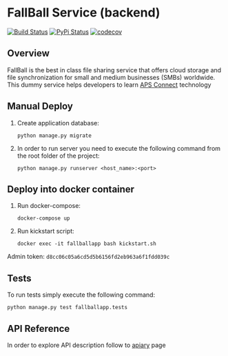 # FallBall Service (backend)
[![Build Status](https://travis-ci.org/ingrammicro/fallball-service.svg?branch=master)](https://travis-ci.org/ingrammicro/fallball-service) [![PyPi Status](https://img.shields.io/pypi/v/fallball.svg)](https://pypi.python.org/pypi/fallball) [![codecov](https://codecov.io/gh/ingrammicro/fallball-service/branch/master/graph/badge.svg)](https://codecov.io/gh/ingrammicro/fallball-service)


## Overview
FallBall is the best in class file sharing service that offers cloud storage and file synchronization for small and medium businesses (SMBs) worldwide.
This dummy service helps developers to learn [APS Connect](http://aps.odin.com) technology 

## Manual Deploy
1. Create application database:
    ```
    python manage.py migrate
    ```
1. In order to run server you need to execute the following command from the root folder of the project:
    ```
    python manage.py runserver <host_name>:<port>
    ```

## Deploy into docker container
1. Run docker-compose:
    ```
    docker-compose up
    ```
1. Run kickstart script:
    ```
    docker exec -it fallballapp bash kickstart.sh
    ```

Admin token:
    ```
    d8cc06c05a6cd5d5b6156fd2eb963a6f1fdd039c
    ```

## Tests
To run tests simply execute the following command:

```
python manage.py test fallballapp.tests
```

## API Reference
In order to explore API description follow to [apiary](http://docs.fallball.apiary.io/) page